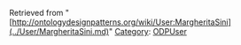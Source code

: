Retrieved from "[http://ontologydesignpatterns.org/wiki/User:MargheritaSini](../User/MargheritaSini.md)"
 [Category](http://ontologydesignpatterns.org/wiki/Special:Categories "Special:Categories"): [ODPUser](../Category/ODPUser.md "Category:ODPUser")